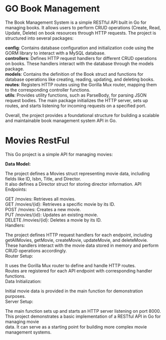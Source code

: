 # GO Book Management

The Book Management System is a simple RESTful API built in Go for managing books. It allows users to perform CRUD operations (Create, Read, Update, Delete) on book resources through HTTP requests. The project is structured into several packages:  

**config**: Contains database configuration and initialization code using the GORM library to interact with a MySQL database.  
**controllers**: Defines HTTP request handlers for different CRUD operations on books. These handlers interact with the database through the models package.  
**models**: Contains the definition of the Book struct and functions for database operations like creating, reading, updating, and deleting books.  
**routes**: Registers HTTP routes using the Gorilla Mux router, mapping them to the corresponding controller functions.  
**utils**: Provides utility functions, such as ParseBody, for parsing JSON request bodies.
The main package initializes the HTTP server, sets up routes, and starts listening for incoming requests on a specified port.  

Overall, the project provides a foundational structure for building a scalable and maintainable book management system API in Go.

# Movies RestFul

This Go project is a simple API for managing movies:

**Data Model:**  

The project defines a Movies struct representing movie data, including fields like ID, Isbn, Title, and Director.  
It also defines a Director struct for storing director information.
API Endpoints:  

GET /movies: Retrieves all movies.  
GET /movies/{id}: Retrieves a specific movie by its ID.    
POST /movies: Creates a new movie.  
PUT /movies/{id}: Updates an existing movie.  
DELETE /movies/{id}: Deletes a movie by its ID.  
Handlers:  

The project defines HTTP request handlers for each endpoint, including getAllMovies, getMovie, createMovie, updateMovie, and deleteMovie.  
These handlers interact with the movie data stored in memory and perform CRUD operations accordingly.  
Router Setup:  

It uses the Gorilla Mux router to define and handle HTTP routes.  
Routes are registered for each API endpoint with corresponding handler functions.  
Data Initialization:  

Initial movie data is provided in the main function for demonstration purposes.  
Server Setup:  

The main function sets up and starts an HTTP server listening on port 8000.  
This project demonstrates a basic implementation of a RESTful API in Go for managing movie  
 data. It can serve as a starting point for building more complex movie management systems.  
